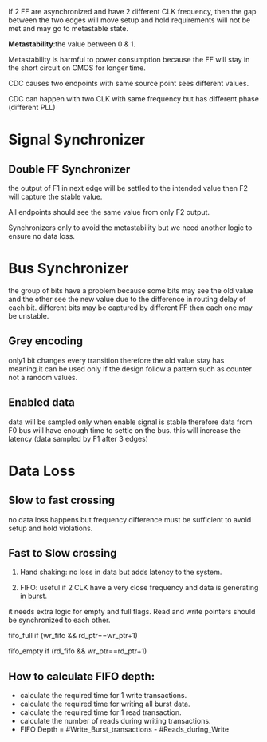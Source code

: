 If 2 FF are asynchronized and have 2 different CLK frequency, then the gap between the two edges will move setup and hold requirements will not be met and may go to metastable state.

**Metastability**:the value between 0 & 1.

Metastability is harmful to power consumption because the FF will stay in the short circuit on CMOS for longer time.

CDC causes two endpoints with same source point sees different values.

CDC can happen with two CLK with same frequency but has different phase (different PLL)

# Signal Synchronizer
## Double FF Synchronizer

the output of F1 in next edge will be settled to the intended value then F2 will capture the stable value.

All endpoints should see the same value from only F2 output.

Synchronizers only to avoid the metastability but we need another logic to ensure no data loss. 





# Bus Synchronizer

the group of bits have a problem because some bits may see the old value and the other see the new value due to the difference in routing delay of each bit. different bits may be captured by different FF then each one may be unstable. 



## Grey encoding 
only1 bit changes every transition therefore the old value stay has meaning.it can be used only if the design follow a pattern such as counter not a random values.



## Enabled data 
data will be sampled only when enable signal is stable therefore data from F0 bus will have enough time to settle on the bus. this will increase the latency (data sampled by F1 after 3 edges) 


# Data Loss 
## Slow to fast crossing
no data loss happens but frequency difference must be sufficient to avoid setup and hold violations.  



## Fast to Slow crossing

1. Hand shaking: no loss in data but adds latency to the system.

2. FIFO: useful if 2 CLK have a very close frequency and data is generating in burst.

it needs extra logic for empty and full flags. Read and write pointers should be synchronized to each other. 

 fifo_full if (wr_fifo && rd_ptr==wr_ptr+1)

fifo_empty if (rd_fifo && wr_ptr==rd_ptr+1)





## How to calculate FIFO depth:

- calculate the required time for 1 write transactions.
- calculate the required time for writing all burst data.
- calculate the required time for 1 read transaction.
- calculate the number of reads during writing transactions.
- FIFO Depth = #Write_Burst_transactions - #Reads_during_Write 
 

 



 
